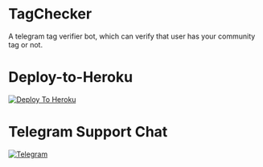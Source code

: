 # TagChecker
A telegram tag verifier bot, which can verify that user has your community tag or not.

# Deploy-to-Heroku 
[![Deploy To Heroku](https://www.herokucdn.com/deploy/button.svg)](https://heroku.com/deploy?template=https://github.com/DGABHI/TagVerifier/blob/main)

# Telegram Support Chat
[![Telegram](https://img.shields.io/badge/telegram-1b77FF.svg?style=for-the-badge&logo=telegram)](https://t.me/TheTelegramChats)

